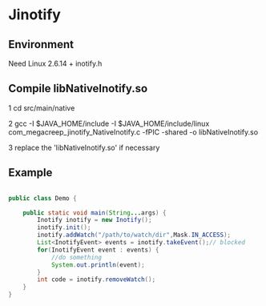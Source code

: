# Jinotify

## Environment

Need Linux 2.6.14 + inotify.h

## Compile libNativeInotify.so

1 cd src/main/native

2 gcc -I $JAVA_HOME/include -I $JAVA_HOME/include/linux com_megacreep_jinotify_NativeInotify.c -fPIC -shared -o libNativeInotify.so

3 replace the 'libNativeInotify.so' if necessary

## Example

```java

public class Demo {

    public static void main(String...args) {
        Inotify inotify = new Inotify();
        inotify.init();
        inotify.addWatch("/path/to/watch/dir",Mask.IN_ACCESS);
        List<InotifyEvent> events = inotify.takeEvent();// blocked
        for(InotifyEvent event : events) {
            //do something
            System.out.println(event);
        }
        int code = inotify.removeWatch();
    }
}

```